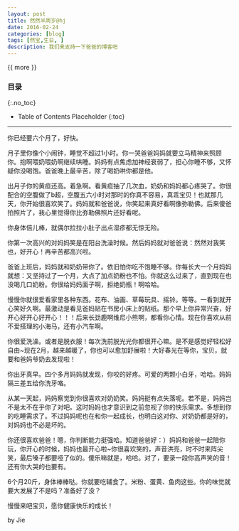 ```yaml
---
layout: post
title: 然然半周岁@hj
date: 2016-02-24
categories: [blog]
tags: [然宝,生日, ]
description: 我们来支持一下爸爸的博客吧
---
```


{{ more }}

### 目录
{:.no_toc}
* Table of Contents Placeholder
{:toc}
----------


你已经要六个月了，好快。


月子里你像个小闹钟，睡觉不超过1小时。你一哭爸爸妈妈就要立马精神来照顾你。抱啊喂奶喂奶啊继续哄睡。妈妈有点焦虑加神经衰弱了，担心你睡不够，又怀疑你没喝饱。爸爸晚上最辛苦，除了喝奶哄你都是他。


出月子你的黄疸还高。着急啊。看黄疸抽了几次血，奶奶和妈妈都心疼哭了。你很配合的空腹做了b超，空腹五六小时对那时的你真不容易，真乖宝贝！也就那几天，你开始很喜欢笑了。妈妈就和爸爸说，你笑起来真好看啊像弥勒佛。后来傻爸拍照片了，我心里觉得你比弥勒佛照片还好看呢。


你身体倍儿棒，就偶尔拉拉小肚子出点湿疹都无惊无险。


你第一次高兴的对妈妈笑是在阳台洗澡时候。然后妈妈就对爸爸说：然然对我笑也，好开心！再辛苦都高兴啦。


爸爸上班后，妈妈就和奶奶带你了。依旧怕你吃不饱睡不够。你每长大一个月妈妈就想：又坚持过了一个月，大点了加点奶粉也不怕。你就这么过来了，直到现在也没喝几口奶粉。你很给妈妈面子啊，拒绝奶瓶！啊哈哈。


慢慢你就很爱看家里各种东西。花布、油画、草莓玩具、摇铃。等等。一看到就开心笑好久啊。最激动是看见爸妈贴在书房小床上的贴纸。那个早上你异常兴奋，好开心好开心好开心！！！后来长劲鹿啊维尼小熊啊，都看你心情。现在你喜欢从前不爱搭理的小海马，还有小汽车啊。


你很爱洗澡。或者是脱衣服！每次洗前脱光光你都很开心嘛。是不是感觉好轻松好自由~现在2月，越来越暖了，你也可以愈加舒展啦！大好春光在等你，宝贝，就要和爸妈爷奶去发现啦！


你出牙真早。四个多月妈妈就发现，你咬的好疼。可爱的两颗小白牙，哈哈。妈妈隔三差五给你洗牙咯。


从某一天起，妈妈察觉到你很喜欢对奶奶笑。妈妈挺有点失落呢。若不是，妈妈岂不是太不在乎你了对吧。这时妈妈也才意识到之前忽视了你的快乐需求。多想到你的吃睡需求了。不过妈妈呢也在和你一起成长，也明白这对你、对奶奶都是好的，对妈妈也不必是坏的。


你还很喜欢爸爸！嗯，你判断能力挺强哈。知道爸爸好：）妈妈和爸爸一起陪你玩，你开心的时候，妈妈也最开心啦~你很喜欢笑的，声音洪亮，时不时来阵尖笑，最后嗓子都要哑了似的。傻乐嘛就是，哈哈。对了，要录一段你高声笑的音！还有你大哭的也要有。


6个月20斤，身体棒棒哒。你就要吃辅食了。米粉、蛋黄、鱼肉这些。你的味觉就要大发展了不是吗？准备好了没？


慢慢来吧宝贝，愿你健康快乐的成长！


by Jie